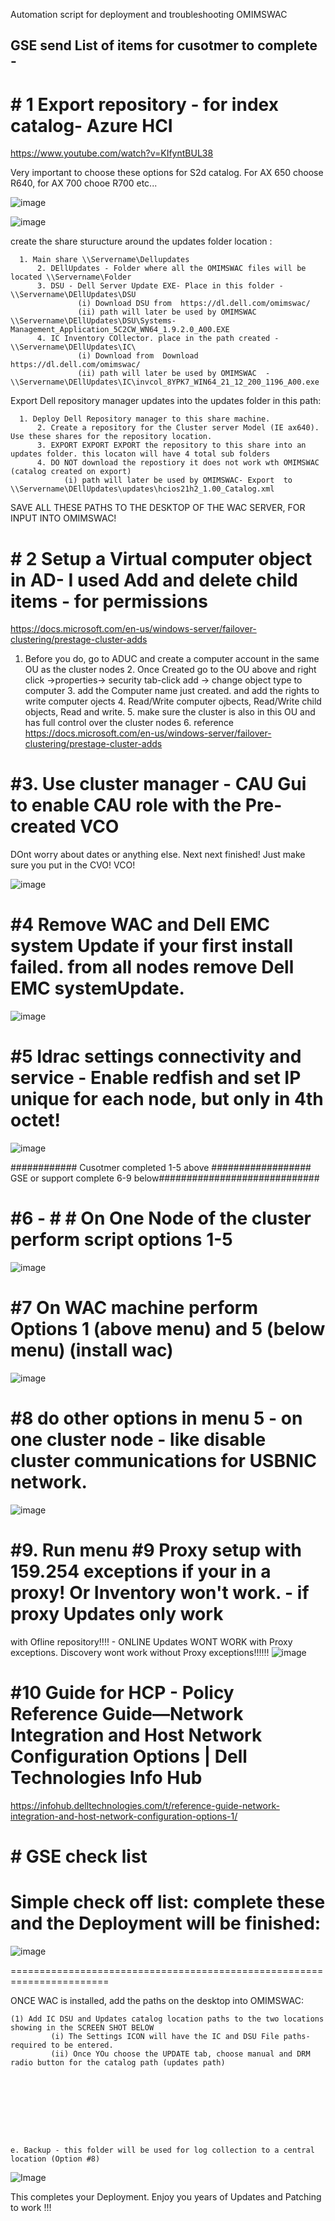 Automation script for deployment and troubleshooting OMIMSWAC

## GSE send List of items for cusotmer to complete - 




# # 1 Export repository - for index catalog- Azure HCI

 https://www.youtube.com/watch?v=KIfyntBUL38
 
 Very important to choose these options for S2d catalog. For AX 650 choose R640, for AX 700 chooe R700 etc...
 
 ![image](https://user-images.githubusercontent.com/79279019/171456049-0aa28fa0-0a8b-4b86-86c4-74b5929200ef.png)

![image](https://user-images.githubusercontent.com/79279019/171456094-0d4277b5-03fd-4443-bbd8-e51a50e7e7b7.png)

create the share sturucture around the updates folder location : 

      1. Main share \\Servername\Dellupdates
          2. DEllUpdates - Folder where all the OMIMSWAC files will be located \\Servername\Folder
          3. DSU - Dell Server Update EXE- Place in this folder - \\Servername\DEllUpdates\DSU
                   (i) Download DSU from  https://dl.dell.com/omimswac/ 
                   (ii) path will later be used by OMIMSWAC  \\Servername\DEllUpdates\DSU\Systems-Management_Application_5C2CW_WN64_1.9.2.0_A00.EXE
          4. IC Inventory COllector. place in the path created -  \\Servername\DEllUpdates\IC\
                   (i) Download from  Download https://dl.dell.com/omimswac/ 
                   (ii) path will later be used by OMIMSWAC  - \\Servername\DEllUpdates\IC\invcol_8YPK7_WIN64_21_12_200_1196_A00.exe
                   
Export Dell repository manager updates into the updates folder in this path: 

      1. Deploy Dell Repository manager to this share machine. 
          2. Create a repository for the Cluster server Model (IE ax640). Use these shares for the repository location.
          3. EXPORT EXPORT EXPORT the repository to this share into an updates folder. this locaton will have 4 total sub folders
          4. DO NOT download the repostiory it does not work wth OMIMSWAC (catalog created on export)
                (i) path will later be used by OMIMSWAC- Export  to \\Servername\DEllUpdates\updates\hcios21h2_1.00_Catalog.xml

SAVE ALL THESE PATHS TO THE DESKTOP OF THE WAC SERVER, FOR INPUT INTO OMIMSWAC!

# # 2 Setup a Virtual computer object in  AD- I used Add and delete child items - for permissions 

https://docs.microsoft.com/en-us/windows-server/failover-clustering/prestage-cluster-adds

  1. Before you do, go to ADUC and create a computer account in the same OU as the cluster nodes
          2. Once Created go to the OU above and right click ->properties-> security tab-click add -> change object type to computer
          3. add the Computer name just created. and add the rights to write computer ojects 
          4. Read/Write computer ojbects, Read/Write child objects, Read and write.
          5. make sure the cluster is also in this OU and has full control over the cluster nodes
          6. reference https://docs.microsoft.com/en-us/windows-server/failover-clustering/prestage-cluster-adds

# #3. Use cluster manager - CAU Gui to enable CAU role with the Pre-created VCO

DOnt worry about dates or anything else. Next next finished! Just make sure you put in the CVO! VCO! 

![image](https://user-images.githubusercontent.com/79279019/171456546-4845bbe3-c912-4dca-87d9-d30087481b16.png)


# #4 Remove WAC and Dell EMC system Update if your first install failed. from all nodes remove Dell EMC systemUpdate. 
![image](https://user-images.githubusercontent.com/79279019/171456890-e6df5998-dd78-4a7a-b57c-427b4de4a41b.png)


# #5  Idrac settings connectivity and service - Enable redfish and set IP unique for each node, but only in 4th octet!

![image](https://user-images.githubusercontent.com/79279019/171454618-45a73743-6c74-4fb9-ab52-193ecbe37f5b.png)

############ Cusotmer completed 1-5 above ################## GSE or support complete 6-9 below#############################


# #6 - # # On One Node of the cluster perform script options  1-5
![image](https://user-images.githubusercontent.com/79279019/171457210-cf6a4195-1343-45f4-9996-b7596b6c321e.png)


# #7 On WAC machine perform  Options 1 (above menu) and 5 (below menu) (install wac)
![image](https://user-images.githubusercontent.com/79279019/171457357-5ca6c00e-f690-4177-8fd8-2972b26b1df5.png)


# #8  do other options in menu 5 - on one cluster node  - like disable cluster communications for USBNIC network. 
![image](https://user-images.githubusercontent.com/79279019/171457400-03b11ece-fa3c-455a-a87d-d4a07a7175da.png)

# #9. Run menu #9 Proxy setup with 159.254 exceptions if your in a proxy! Or Inventory won't work. - if proxy Updates only work
with Ofline repository!!!! - ONLINE Updates WONT WORK with Proxy exceptions. Discovery wont work without Proxy exceptions!!!!!!
![image](https://user-images.githubusercontent.com/79279019/171457474-5d99df1a-3d5e-470e-af3c-4a1a44828318.png)

# #10 Guide for HCP - Policy Reference Guide—Network Integration and Host Network Configuration Options | Dell Technologies Info Hub

https://infohub.delltechnologies.com/t/reference-guide-network-integration-and-host-network-configuration-options-1/

# # GSE check list 

Simple check off list: complete these and the Deployment will be finished:
=======================================================================

![image](https://user-images.githubusercontent.com/79279019/171467173-67f0d39a-b1f3-4a0c-8db3-2fdfe967c62f.png)

=======================================================================

 ONCE WAC is installed, add the paths on the desktop into OMIMSWAC: 
 
    (1) Add IC DSU and Updates catalog location paths to the two locations showing in the SCREEN SHOT BELOW
             (i) The Settings ICON will have the IC and DSU File paths- required to be entered. 
             (ii) Once YOu choose the UPDATE tab, choose manual and DRM radio button for the catalog path (updates path)
    

             
     
      
             
   
   
   
	e. Backup - this folder will be used for log collection to a central location (Option #8)
 
 
 
  
      
 ![Image](https://github.com/Louisjreeves/SetupWacInstall/blob/main/OMIMSWAC.jpg?raw=true) 

          
  This completes your Deployment. Enjoy you years of Updates and Patching to work !!! 
  
 
